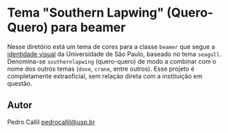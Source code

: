 Tema "Southern Lapwing" (Quero-Quero) para beamer
=================================================

Nesse diretório está um tema de cores para a classe `beamer` que segue a
[identidade visual](http://www.scs.usp.br/identidadevisual/?page_id=12)
da Universidade de São Paulo, baseado no tema `seagull`. Denomina-se
`southernlapwing` (quero-quero) de modo a combinar com o nome dos outros
temas (`dove`, `crane`, entre outros). Esse projeto é completamente
extraoficial, sem relação direta com a instituição em questão.

Autor
-----

Pedro Callil <pedrocallil@usp.br>

